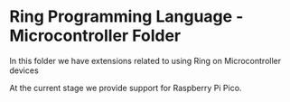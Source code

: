 Ring Programming Language - Microcontroller Folder
==================================================

In this folder we have extensions related to using Ring on Microcontroller devices

At the current stage we provide support for Raspberry Pi Pico.